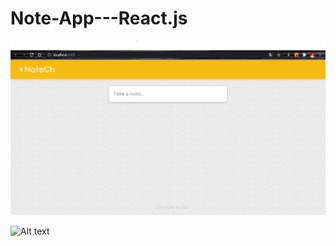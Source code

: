# Note-App---React.js

![Alt text](./public/images/First-Look.png?raw=true "This is the first look")

![Alt text](tree/master/public/images/Final-Look.png?raw=true "This is the final look")
